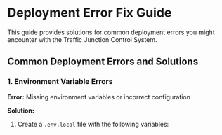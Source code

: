# Deployment Error Fix Guide

This guide provides solutions for common deployment errors you might encounter with the Traffic Junction Control System.

## Common Deployment Errors and Solutions

### 1. Environment Variable Errors

**Error:** Missing environment variables or incorrect configuration

**Solution:**
1. Create a `.env.local` file with the following variables:

